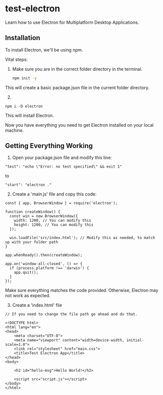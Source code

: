 # test-electron

Learn how to use Electron for Multiplatform Desktop Applications.

## Installation
 
To install Electron, we'll be using npm.

Vital steps:

1. Make sure you are in the correct folder directory in the terminal.

   ```bash
   npm init -y
This will create a basic package.json file in the current folder directory.

2. 
``` 
npm i -D electron
```
This will install Electron.

Now you have everything you need to get Electron installed on your local machine.

## Getting Everything Working

1. Open your package.json file and modify this line:
```
"test": "echo \"Error: no test specified\" && exit 1"
```
to
```
"start": "electron ."
```

2. Create a 'main.js' file and copy this code:
```
const { app, BrowserWindow } = require('electron');

function createWindow() {
  const win = new BrowserWindow({
    width: 1200, // You can modify this
    height: 1200, // You can modify this
  });

  win.loadFile('src/index.html'); // Modify this as needed, to match up with your folder path
}

app.whenReady().then(createWindow);

app.on('window-all-closed', () => {
  if (process.platform !== 'darwin') {
    app.quit();
  }
});
```

Make sure everything matches the code provided. Otherwise, Electron may not work as expected.

3. Create a 'index.html' file
```
// If you need to change the file path go ahead and do that.

<!DOCTYPE html>
<html lang="en">
<head>
    <meta charset="UTF-8">
    <meta name="viewport" content="width=device-width, initial-scale=1.0">
    <link rel="stylesheet" href="main.css">
    <title>Test Electron App</title>
</head>
<body>

    <h2 id="hello-msg">Hello World!</h2>
  
    <script src="script.js"></script>
</body>
</html>
```
